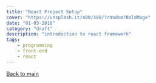 ```yaml
---
title: "React Project Setup"
cover: "https://unsplash.it/400/300/?random?BoldMage"
date: "01-03-2018"
category: "draft"
description: "introduction to react framework"
tags:
    - programming
    - front-end
    - react
---
```


<a href="/react-build-modern-apps">Back to main</a>
